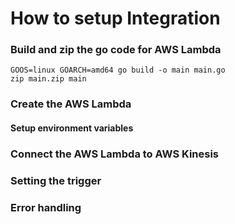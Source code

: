 # How to setup Integration

### Build and zip the go code for AWS Lambda
```
GOOS=linux GOARCH=amd64 go build -o main main.go
zip main.zip main
```

### Create the AWS Lambda


#### Setup environment variables


### Connect the AWS Lambda to AWS Kinesis


### Setting the trigger

### Error handling
